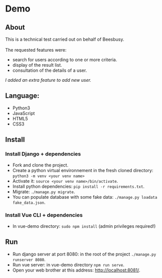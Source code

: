 # Demo

## About
This is a technical test carried out on behalf of Beesbusy.  
<br>
The requested features were:
- search for users according to one or more criteria.
- display of the result list.
- consultation of the details of a user.

*I added an extra feature to add new user.*

## Language:
- Python3
- JavaScript
- HTML5
- CSS3

## Install

### Install Django + dependencies
- Fork and clone the project.
- Create a python virtual environnement in the fresh cloned directory: `python3 -m venv <your venv name>`
- Activate it: `source <your venv name>/bin/activate`.
- Install python dependencies: `pip install -r requirements.txt`.
- Migrate: `./manage.py migrate`.
- You can populate database with some fake data: `./manage.py loadata fake_data.json`.

### Install Vue CLI + dependencies
- In vue-demo directory: `sudo npm install` (admin privileges required!)

## Run
- Run django server at port 8080: in the root of the project `./manage.py runserver 8080`.
- Run vue server: in vue-demo directory `npm run serve`.
- Open your web brother at this address: [http://localhost:8081/](http://localhost:8081/).
